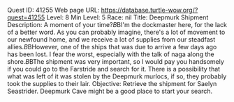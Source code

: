 Quest ID: 41255
Web page URL: https://database.turtle-wow.org/?quest=41255
Level: 8
Min Level: 5
Race: nil
Title: Deepmurk Shipment
Description: A moment of your time?$B$BI'm the dockmaster here, for the lack of a better word. As you can probably imagine, there's a lot of movement to our newfound home, and we receive a lot of supplies from our steadfast allies.$B$BHowever, one of the ships that was due to arrive a few days ago has been lost. I fear the worst, especially with the talk of naga along the shore.$B$BThe shipment was very important, so I would pay you handsomely if you could go to the Farstride and search for it. There is a possibility that what was left of it was stolen by the Deepmurk murlocs, if so, they probably took the supplies to their lair.
Objective: Retrieve the shipment for Saelyn Seastrider. Deepmurk Cave might be a good place to start your search.
